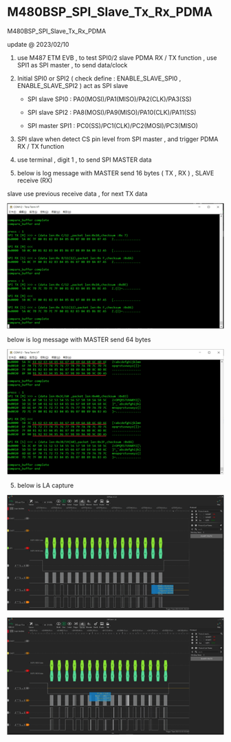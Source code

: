# M480BSP_SPI_Slave_Tx_Rx_PDMA
 M480BSP_SPI_Slave_Tx_Rx_PDMA


update @ 2023/02/10

1. use M487 ETM EVB , to test SPI0/2 slave PDMA RX / TX function , use SPI1 as SPI master , to send data/clock

2. Initial SPI0 or SPI2 ( check define : ENABLE_SLAVE_SPI0 , ENABLE_SLAVE_SPI2 ) act as SPI slave 

	- SPI slave SPI0 : PA0(MOSI)/PA1(MISO)/PA2(CLK)/PA3(SS)
		
	- SPI slave SPI2 : PA8(MOSI)/PA9(MISO)/PA10(CLK)/PA11(SS)
		
	- SPI master SPI1 : PC0(SS)/PC1(CLK)/PC2(MOSI)/PC3(MISO)

3. SPI slave when detect CS pin level from SPI master , and trigger PDMA RX / TX function 

4. use terminal , digit 1 , to send SPI MASTER data

5. below is log message with MASTER send 16 bytes ( TX , RX ) , SLAVE receive (RX)

slave use previous receive data , for next TX data

![image](https://github.com/released/M480BSP_SPI_Slave_Tx_Rx_PDMA/blob/main/log_16bytes.jpg)
	
below is log message with MASTER send 64 bytes

![image](https://github.com/released/M480BSP_SPI_Slave_Tx_Rx_PDMA/blob/main/log_64bytes.jpg)	

5. below is LA capture 

![image](https://github.com/released/M480BSP_SPI_Slave_Tx_Rx_PDMA/blob/main/LA_1.jpg)	


![image](https://github.com/released/M480BSP_SPI_Slave_Tx_Rx_PDMA/blob/main/LA_2.jpg)	


